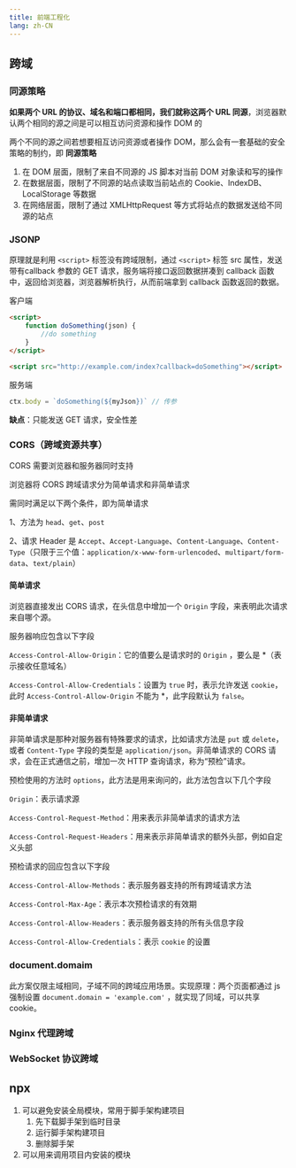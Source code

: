 ```yaml
---
title: 前端工程化
lang: zh-CN
---
```


## 跨域

### 同源策略

**如果两个 URL 的协议、域名和端口都相同，我们就称这两个 URL 同源**，浏览器默认两个相同的源之间是可以相互访问资源和操作 DOM 的

两个不同的源之间若想要相互访问资源或者操作 DOM，那么会有一套基础的安全策略的制约，即 **同源策略**

1. 在 DOM 层面，限制了来自不同源的 JS 脚本对当前 DOM 对象读和写的操作
2. 在数据层面，限制了不同源的站点读取当前站点的 Cookie、IndexDB、LocalStorage 等数据
3. 在网络层面，限制了通过 XMLHttpRequest 等方式将站点的数据发送给不同源的站点

### JSONP

原理就是利用 `<script>` 标签没有跨域限制，通过 `<script>` 标签 src 属性，发送带有callback 参数的 GET 请求，服务端将接口返回数据拼凑到 callback 函数中，返回给浏览器，浏览器解析执行，从而前端拿到 callback 函数返回的数据。

客户端

```html
<script>
	function doSomething(json) {
    	//do something
	}
</script>

<script src="http://example.com/index?callback=doSomething"></script>
```

服务端

```js
ctx.body = `doSomething(${myJson})` // 传参
```

**缺点**：只能发送 GET 请求，安全性差

### CORS（跨域资源共享）

CORS 需要浏览器和服务器同时支持

浏览器将 CORS 跨域请求分为简单请求和非简单请求

需同时满足以下两个条件，即为简单请求

1、方法为 `head`、`get`、`post`

2、请求 Header 是 `Accept`、`Accept-Language`、`Content-Language`、`Content-Type`（只限于三个值：`application/x-www-form-urlencoded`、`multipart/form-data`、`text/plain`）

#### 简单请求

浏览器直接发出 CORS 请求，在头信息中增加一个 `Origin` 字段，来表明此次请求来自哪个源。

服务器响应包含以下字段

`Access-Control-Allow-Origin`：它的值要么是请求时的 `Origin` ，要么是 *（表示接收任意域名）

`Access-Control-Allow-Credentials`：设置为 `true` 时，表示允许发送 `cookie`，此时 `Access-Control-Allow-Origin` 不能为 *，此字段默认为 `false`。

#### 非简单请求

非简单请求是那种对服务器有特殊要求的请求，比如请求方法是 `put` 或 `delete`，或者 `Content-Type` 字段的类型是 `application/json`。非简单请求的 CORS 请求，会在正式通信之前，增加一次 HTTP 查询请求，称为“预检”请求。

预检使用的方法时 `options`，此方法是用来询问的，此方法包含以下几个字段

`Origin`：表示请求源

`Access-Control-Request-Method`：用来表示非简单请求的请求方法

`Access-Control-Request-Headers`：用来表示非简单请求的额外头部，例如自定义头部

预检请求的回应包含以下字段

`Access-Control-Allow-Methods`：表示服务器支持的所有跨域请求方法

`Access-Control-Max-Age`：表示本次预检请求的有效期

`Access-Control-Allow-Headers`：表示服务器支持的所有头信息字段

`Access-Control-Allow-Credentials`：表示 `cookie` 的设置

### document.domaim

此方案仅限主域相同，子域不同的跨域应用场景。实现原理：两个页面都通过 js 强制设置 `document.domain = 'example.com'` ，就实现了同域，可以共享 cookie。

### Nginx 代理跨域

### WebSocket 协议跨域

## npx

1. 可以避免安装全局模块，常用于脚手架构建项目
   1. 先下载脚手架到临时目录
   2. 运行脚手架构建项目
   3. 删除脚手架
2. 可以用来调用项目内安装的模块